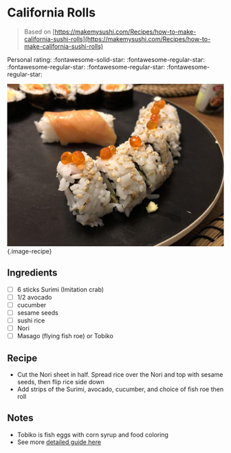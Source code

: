 # California Rolls

> Based on [https://makemysushi.com/Recipes/how-to-make-california-sushi-rolls](https://makemysushi.com/Recipes/how-to-make-california-sushi-rolls)

<!-- {cts} rating=1; (User can specify rating on scale of 1-5) -->

Personal rating: :fontawesome-solid-star: :fontawesome-regular-star: :fontawesome-regular-star: :fontawesome-regular-star: :fontawesome-regular-star:

<!-- {cte} -->

<!-- {cts} name_image=california_rolls.jpeg; (User can specify image name) -->

![california_rolls.jpeg](./california_rolls.jpeg){.image-recipe}

<!-- {cte} -->

## Ingredients

- [ ] 6 sticks Surimi (Imitation crab)
- [ ] 1/2 avocado
- [ ] cucumber
- [ ] sesame seeds
- [ ] sushi rice
- [ ] Nori
- [ ] Masago (flying fish roe) or Tobiko

## Recipe

- Cut the Nori sheet in half. Spread rice over the Nori and top with sesame seeds, then flip rice side down
- Add strips of the Surimi, avocado, cucumber, and choice of fish roe then roll

## Notes

- Tobiko is fish eggs with corn syrup and food coloring
- See more [detailed guide here](https://www.justonecookbook.com/california-roll/)

